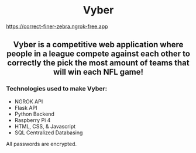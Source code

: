 <h1 align="center">
  Vyber
</h1>

<a href="https://correct-finer-zebra.ngrok-free.app">https://correct-finer-zebra.ngrok-free.app</a>

<h2 align="center">
  Vyber is a competitive web application where people in a league compete against each other to correctly the pick the most amount of teams that will win each NFL game!
</h2>

<h3>
  Technologies used to make Vyber:
</h3>

<ul>
  <li>NGROK API</li>
  <li>Flask API</li>
  <li>Python Backend</li>
  <li>Raspberry Pi 4</li>
  <li>HTML, CSS, & Javascript</li>
  <li>SQL Centralized Databasing</li>
</ul>

<p>All passwords are encrypted.</p>
